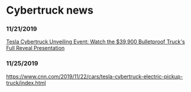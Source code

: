 # Cybertruck news



### 11/21/2019
[Tesla Cybertruck Unveiling Event: Watch the $39,900 Bulletproof Truck's Full Reveal Presentation](https://www.youtube.com/watch?v=9P_1_oLGREM)


### 11/25/2019
https://www.cnn.com/2019/11/22/cars/tesla-cybertruck-electric-pickup-truck/index.html
